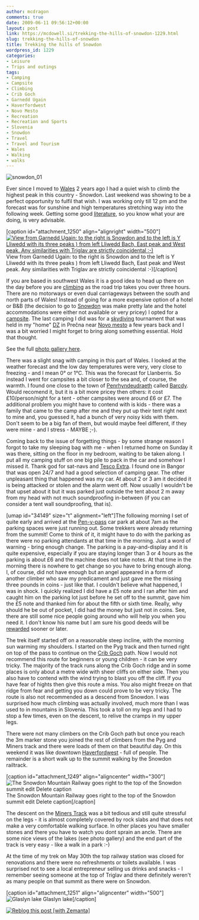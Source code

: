 ```yaml
---
author: mcdragon
comments: true
date: 2009-06-11 09:56:12+00:00
layout: post
link: https://mcdowell.si/trekking-the-hills-of-snowdon-1229.html
slug: trekking-the-hills-of-snowdon
title: Trekking the hills of Snowdon
wordpress_id: 1229
categories:
- Leisure
- Trips and outings
tags:
- Camping
- Campsite
- Climbing
- Crib Goch
- Garnedd Ugain
- Haverfordwest
- Novo Mesto
- Recreation
- Recreation and Sports
- Slovenia
- Snowdon
- Travel
- Travel and Tourism
- Wales
- Walking
- walks
---
```


![snowdon_01](https://img.mcdowell.si/2009/06/snowdon_011-1.jpg)

Ever since I moved to [Wales](http://en.wikipedia.org/wiki/Wales) 2 years ago I had a quiet wish to climb the highest peak in this country - Snowdon. Last weekend was showing to be a perfect opportunity to fulfil that wish. I was working only till 12 pm and the forecast was for sunshine and high temperatures stretching way into the following week. Getting some good [literature](http://www.amazon.co.uk/Hillwalking-Snowdonia-Carneddau-Outlying-Mountains/dp/1852843497), so you know what your are doing, is very advisable.

[caption id="attachment_1250" align="alignright" width="500"][![View from Garnedd Ugain: to the right is Snowdon and to the left is Y Lliwedd with its three peaks ) from left Lliwedd Bach, East peak and West peak. Any similarities with Triglav are strictly coincidental :-)](https://img.mcdowell.si/2009/06/snowdon_031-1.jpg)](https://img.mcdowell.si/2009/06/snowdon_031.jpg) View from Garnedd Ugain: to the right is Snowdon and to the left is Y Lliwedd with its three peaks ) from left Lliwedd Bach, East peak and West peak. Any similarities with Triglav are strictly coincidental :-)[/caption]

If you are based in southwest Wales it is a good idea to head up there on the day before you are [climbing](http://en.wikipedia.org/wiki/Climbing) as the road trip takes you over three hours. There are no motorways or even dual carriageways between the south and north parts of Wales! Instead of going for a more expensive option of a hotel or B&B (the decision to go to [Snowdon](http://en.wikipedia.org/wiki/Snowdon) was make pretty late and the hotel accommodations were either not available or very pricey) I opted for a [campsite](http://en.wikipedia.org/wiki/Campsite). The last camping I did was for a [skydiving](http://en.wikipedia.org/wiki/Parachuting) tournament that was held in my "home" [DZ](http://en.wikipedia.org/wiki/Drop_zone) in Prečna near [Novo mesto](http://en.wikipedia.org/wiki/Novo_Mesto) a few years back and I was a bit worried I might forget to bring along something essential. Hold that thought.

See the full [photo gallery here](https://mcdowell.si/about/gallery?album=Snowdon).

There was a slight snag with camping in this part of Wales. I looked at the weather forecast and the low day temperatures were very, very close to freezing - and I mean 0° or 1°C. This was the forecast for Llanberris. So instead I went for campsites a bit closer to the sea and, of course, the warmth. I found one close to the town of [Penrhyndeudraeth](http://en.wikipedia.org/wiki/Penrhyndeudraeth) called [Barcdy](http://www.barcdy.co.uk/). Would recomend it, but it is a bit more pricey then others: it cost £10/person/night for a tent - other campsites were around £6 or £7. The additional problem you might have to contend with is kids - there was a family that came to the camp after me and they put up their tent right next to mine and, you guessed it, had a bunch of very noisy kids with them. Don't seem to be a big fan of them, but would maybe feel different, if they were mine - and I stress - MAYBE ;-).

<!-- more -->

Coming back to the issue of forgetting things - by some strange reason I forgot to take my sleeping bag with me - when I returned home on Sunday it was there, sitting on the floor in my bedroom, waiting to be taken along. I put all my camping stuff on one big pile to pack in the car and somehow I missed it. Thank god for sat-navs and [Tesco Extra](http://www.tesco.com/). I found one in Bangor that was open 24/7 and had a good selection of camping gear. The other unpleasant thing that happened was my car. At about 2 or 3 am it decided it is being attacked or stolen and the alarm went off. Now usually I wouldn't be that upset about it but it was parked just outside the tent about 2 m away from my head with not much soundproofing in-between (if you can consider a tent wall soundproofing, that is).

[umap id="34149" size="t" alignment="left"]The following morning I set of quite early and arrived at the [Pen-y-pass](http://maps.google.co.uk/maps?hl=en&client=firefox-a&q=llanberis&ie=UTF8&split=0&gl=uk&ei=CkMqSs6gPILSjAeGtcCuBg&ll=53.080557,-4.02091&spn=0.007863,0.025556&t=h&z=16&iwloc=A) car park at about 7am as the parking spaces were just running out. Some trekkers were already returning from the summit! Come to think of it, it might have to do with the parking as there were no parking attendants at that time in the morning. Just a word of warning - bring enough change. The parking is a pay-and-display and it is quite expensive, especially if you are staying longer than 3 or 4 hours as the parking is about £6 and the machine does not take notes. At that time in the morning there is nowhere to get change so you have to bring enough along. I, of course, did not have enough but an angel appeared in a form of another climber who saw my predicament and just gave me the missing three pounds in coins - just like that. I couldn't believe what happened, I was in shock. I quickly realized I did have a £5 note and I ran after him and caught him on the parking lot just before he set off to the summit, gave him the £5 note and thanked him for about the fifth or sixth time. Really, why should he be out of pocket, I did had the money but just not in coins. See, there are still some nice people going around who will help you when you need it. I don't know his name but I am sure his good deeds will be [rewarded](http://en.wikipedia.org/wiki/Karma) sooner or later.

The trek itself started off on a reasonable steep incline, with the morning sun warming my shoulders. I started on the Pyg track and then turned right on top of the pass to continue on the [Crib Goch](http://en.wikipedia.org/wiki/Crib_Goch) path. Now I would not recommend this route for beginners or young children - it can be very tricky. The majority of the track runs along the Crib Goch ridge and in some places is only about a metre wide with sheer cliffs on either side. Then you also have to contend with the wind trying to blast you off the cliff. If you have fear of hights then give this route a miss. You also might freeze on that ridge from fear and getting you down could prove to be very tricky. The route is also not recommended as a descend from Snowdon. I was surprised how much climbing was actually involved, much more than I was used to in mountains in Slovenia. This took a toll on my legs and I had to stop a few times, even on the descent, to relive the cramps in my upper legs.

There were not many climbers on the Crib Goch path but once you reach the 3m marker stone you joined the rest of climbers from the Pyg and Miners track and there were loads of them on that beautiful day. On this weekend it was like downtown [Haverfordwest](http://en.wikipedia.org/wiki/Haverfordwest) - full of people. The remainder is a short walk up to the summit walking by the Snowdon railtrack.



[caption id="attachment_1249" align="aligncenter" width="300"]![The Snowdon Mountain Railway goes right to the top of the Snowdon summit edit Delete caption](https://img.mcdowell.si/2009/06/snowdon_021-1.jpg) The Snowdon Mountain Railway goes right to the top of the Snowdon summit edit Delete caption[/caption]

The descent on the [Miners Track](http://en.wikipedia.org/wiki/Snowdon#Miners.27_Track) was a bit tedious and still quite stressful on the legs - it is almost completely covered by rock slabs and that does not make a very comfortable walking surface. In other places you have smaller stones and there you have to watch you dont sprain an ancle. There are some nice views of the lakes (see photo gallery) and the end part of the track is very easy - like a walk in a park :-)

At the time of my trek on May 30th the top railway station was closed for renovations and there were no refreshments or toilets available. I was surprised not to see a local entrepreneur selling us drinks and snacks - I remember seeing someone at the top of Triglav and there definitely weren't as many people on that summit as there were on Snowdon. 



[caption id="attachment_1251" align="aligncenter" width="500"]![Glaslyn lake](https://img.mcdowell.si/2009/06/snowdon_041-1.jpg) Glaslyn lake[/caption]



[![Reblog this post [with Zemanta]](http://img.zemanta.com/reblog_e.png?x-id=d23b43db-92a5-4688-90d0-5377ad76ee2b)](http://reblog.zemanta.com/zemified/d23b43db-92a5-4688-90d0-5377ad76ee2b/)
